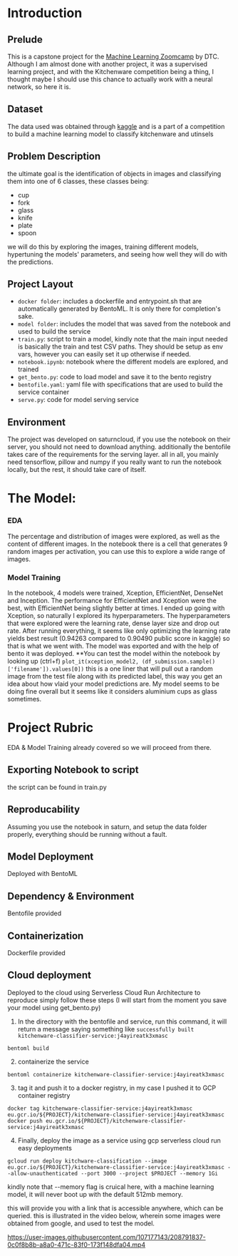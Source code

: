 # Introduction
## Prelude
This is a capstone project for the [Machine Learning Zoomcamp](https://github.com/alexeygrigorev/mlbookcamp-code/tree/master/course-zoomcamp) by DTC.
Although I am almost done with another project, it was a supervised learning project, and with the Kitchenware competition being a thing, I thought maybe I should use this chance to actually work with a neural network, so here it is.

## Dataset
The data used was obtained through [kaggle](https://www.kaggle.com/competitions/kitchenware-classification) and is a part of a competition to build a machine learning model to classify kitchenware and utinsels


## Problem Description
the ultimate goal is the identification of objects in images and classifying them into one of 6 classes, these classes being:
- cup
- fork
- glass
- knife
- plate
- spoon <br>

we will do this by exploring the images, training different models, hypertuning the models' parameters, and seeing how well they will do with the predictions. 


## Project Layout
- `docker folder`: includes a dockerfile and entrypoint.sh that are automatically generated by BentoML. It is only there for completion's sake.
- `model folder`: includes the model that was saved from the notebook and used to build the service
- `train.py`: script to train a model, kindly note that the main input needed is basically the train and test CSV paths. They should be setup as env vars, however you can easily set it up otherwise if needed.
- `notebook.ipynb`: notebook where the different models are explored, and trained
- `get_bento.py`: code to load model and save it to the bento registry
- `bentofile.yaml`: yaml file with specifications that are used to build the service container
- `serve.py`: code for model serving service

## Environment
The project was developed on saturncloud, if you use the notebook on their server, you should not need to download anything. additionally the bentofile takes care of the requirements for the serving layer. all in all, you mainly need tensorflow, pillow and numpy if you really want to run the notebook locally, but the rest, it should take care of itself.

# The Model:
### EDA
The percentage and distribution of images were explored, as well as the content of different images.
In the notebook there is a cell that generates 9 random images per activation, you can use this to explore a wide range of images.

### Model Training
In the notebook, 4 models were trained, Xception, EfficientNet, DenseNet and Inception. The performance for EfficientNet and Xception were the best, with EfficientNet being slightly better at times. I ended up going with Xception, so naturally I explored its hyperparameters.
The hyperparameters that were explored were the learning rate, dense layer size and drop out rate.
After running everything, it seems like only optimizing the learning rate yields best result (0.94263 compared to 0.90490 public score in kaggle) so that is what we went with.
The model was exported and with the help of bento it was deployed.
**You can test the model within the notebook by looking up (ctrl+f) `plot_it(xception_model2, (df_submission.sample()['filename']).values[0])`
this is a one liner that will pull out a random image from the test file along with its predicted label, this way you get an idea about how vlaid your model predictions are. My model seems to be doing fine overall but it seems like it considers aluminium cups as glass sometimes.  

# Project Rubric
EDA & Model Training already covered so we will proceed from there.
## Exporting Notebook to script
the script can be found in train.py
## Reproducability 
Assuming you use the notebook in saturn, and setup the data folder properly, everything should be running without a fault.
## Model Deployment
Deployed with BentoML
## Dependency & Environment
Bentofile provided
## Containerization 
Dockerfile provided
## Cloud deployment
Deployed to the cloud using Serverless Cloud Run Architecture
to reproduce simply follow these steps (I will start from the moment you save your model using get_bento.py)

1. In the directory with the bentofile and service, run this command, it will return a message saying something like `successfully built kitchenware-classifier-service:j4ayireatk3xmasc`
```
bentoml build
```
2. containerize the service
```
bentoml containerize kitchenware-classifier-service:j4ayireatk3xmasc
```
3. tag it and push it to a docker registry, in my case I pushed it to GCP container registry
```
docker tag kitchenware-classifier-service:j4ayireatk3xmasc eu.gcr.io/${PROJECT}/kitchenware-classifier-service:j4ayireatk3xmasc
docker push eu.gcr.io/${PROJECT}/kitchenware-classifier-service:j4ayireatk3xmasc
```
4. Finally, deploy the image as a service using gcp serverless cloud run easy deployments
```
gcloud run deploy kitchware-classification --image eu.gcr.io/${PROJECT}/kitchenware-classifier-service:j4ayireatk3xmasc --allow-unauthenticated --port 3000 --project $PROJECT --memory 1Gi
```
kindly note that --memory flag is cruical here, with a machine learning model, it will never boot up with the default 512mb memory.

this will provide you with a link that is accessible anywhere, which can be queried. this is illustrated in the video below, wherein some images were obtained from google, and used to test the model.

https://user-images.githubusercontent.com/107177143/208791837-0c0f8b8b-a8a0-471c-83f0-173f148dfa04.mp4


